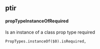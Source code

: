 ## ptir
#### propTypeInstanceOfRequired
Is an instance of a class prop type required
```
PropTypes.instanceOf($0).isRequired,
```